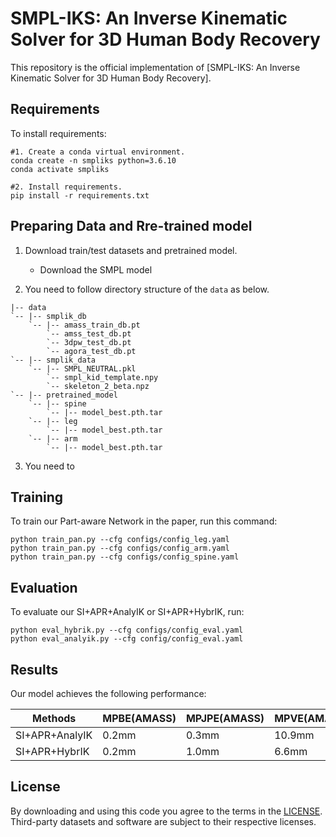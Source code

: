 # SMPL-IKS: An Inverse Kinematic Solver for 3D Human Body Recovery

This repository is the official implementation of [SMPL-IKS: An Inverse Kinematic Solver for 3D Human Body Recovery]. 

## Requirements

To install requirements:

```setup
#1. Create a conda virtual environment.
conda create -n smpliks python=3.6.10
conda activate smpliks

#2. Install requirements.
pip install -r requirements.txt
```

## Preparing Data and Rre-trained model
1. Download train/test datasets and pretrained model.
   * Download the SMPL model

2. You need to follow directory structure of the `data` as below.
```
|-- data
`-- |-- smplik_db
    `-- |-- amass_train_db.pt
        `-- amss_test_db.pt
        `-- 3dpw_test_db.pt
        `-- agora_test_db.pt
`-- |-- smplik_data
    `-- |-- SMPL_NEUTRAL.pkl
        `-- smpl_kid_template.npy
        `-- skeleton_2_beta.npz
`-- |-- pretrained_model
    `-- |-- spine
        `-- |-- model_best.pth.tar
    `-- |-- leg
        `-- |-- model_best.pth.tar
    `-- |-- arm
        `-- |-- model_best.pth.tar
```
3. You need to 


## Training

To train our Part-aware Network in the paper, run this command:

```train
python train_pan.py --cfg configs/config_leg.yaml
python train_pan.py --cfg configs/config_arm.yaml
python train_pan.py --cfg configs/config_spine.yaml
```

## Evaluation

To evaluate our SI+APR+AnalyIK or SI+APR+HybrIK, run:

```eval
python eval_hybrik.py --cfg configs/config_eval.yaml
python eval_analyik.py --cfg config/config_eval.yaml
```

## Results

Our model achieves the following performance:

| Methods            |MPBE(AMASS)|MPJPE(AMASS)|MPVE(AMASS)|MPBE(3DPW)|MPJPE(3DPW)|MPVE(3DPW)|MPBE(AGORA)|MPJPE(AGORA)|MPVE(AGORA)|
| -------------------|-----------|------------|-----------|----------|-----------|----------|-----------|------------|-----------|
| SI+APR+AnalyIK     |   0.2mm   |     0.3mm  |    10.9mm |   0.0mm  |    0.2mm  |   14.2mm |    0.1mm  |     0.2mm  |   23.4mm  |            
| SI+APR+HybrIK      |   0.2mm   |     1.0mm  |    6.6mm  |   0.0mm  |    0.3mm  |   10.5mm |    0.1mm  |     0.7mm  |   19.2mm  |  

## License
By downloading and using this code you agree to the terms in the [LICENSE](LICENSE). Third-party datasets and software are subject to their respective licenses.

